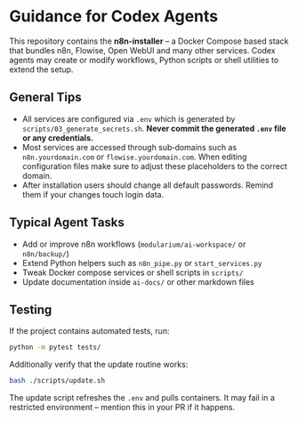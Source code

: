 # Guidance for Codex Agents

This repository contains the **n8n-installer** – a Docker Compose based stack that bundles n8n, Flowise, Open WebUI and many other services.  Codex agents may create or modify workflows, Python scripts or shell utilities to extend the setup.

## General Tips
- All services are configured via `.env` which is generated by `scripts/03_generate_secrets.sh`.  **Never commit the generated `.env` file or any credentials.**
- Most services are accessed through sub‑domains such as `n8n.yourdomain.com` or `flowise.yourdomain.com`.  When editing configuration files make sure to adjust these placeholders to the correct domain.
- After installation users should change all default passwords.  Remind them if your changes touch login data.

## Typical Agent Tasks
- Add or improve n8n workflows (`modularium/ai-workspace/` or `n8n/backup/`)
- Extend Python helpers such as `n8n_pipe.py` or `start_services.py`
- Tweak Docker compose services or shell scripts in `scripts/`
- Update documentation inside `ai-docs/` or other markdown files

## Testing
If the project contains automated tests, run:
```bash
python -m pytest tests/
```
Additionally verify that the update routine works:
```bash
bash ./scripts/update.sh
```
The update script refreshes the `.env` and pulls containers.  It may fail in a restricted environment – mention this in your PR if it happens.

